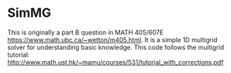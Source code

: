 # SimMG
This is originally a part B question in MATH 405/607E https://www.math.ubc.ca/~wetton/m405.html.
It is a simple 1D multigrid solver for understanding basic knowledge. This code follows the multigrid tutorial: http://www.math.ust.hk/~mamu/courses/531/tutorial_with_corrections.pdf 
